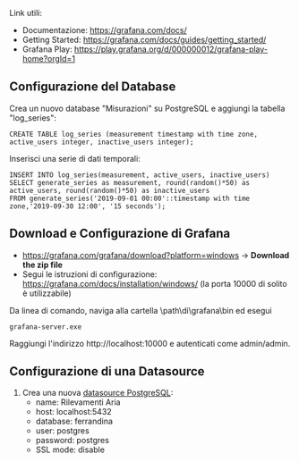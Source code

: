 Link utili:
- Documentazione: https://grafana.com/docs/
- Getting Started: https://grafana.com/docs/guides/getting_started/
- Grafana Play: https://play.grafana.org/d/000000012/grafana-play-home?orgId=1

## Configurazione del Database
Crea un nuovo database "Misurazioni" su PostgreSQL e aggiungi la tabella "log_series":

```
CREATE TABLE log_series (measurement timestamp with time zone, active_users integer, inactive_users integer);
```

Inserisci una serie di dati temporali:

```
INSERT INTO log_series(measurement, active_users, inactive_users)
SELECT generate_series as measurement, round(random()*50) as active_users, round(random()*50) as inactive_users
FROM generate_series('2019-09-01 00:00'::timestamp with time zone,'2019-09-30 12:00', '15 seconds');
```

## Download e Configurazione di Grafana
- https://grafana.com/grafana/download?platform=windows -> **Download the zip file**
- Segui le istruzioni di configurazione: https://grafana.com/docs/installation/windows/ (la porta 10000 di solito è utilizzabile)

Da linea di comando, naviga alla cartella \path\di\grafana\bin ed esegui

```
grafana-server.exe
```

Raggiungi l'indirizzo http://localhost:10000 e autenticati come admin/admin.

## Configurazione di una Datasource
1. Crea una nuova [datasource PostgreSQL](https://grafana.com/docs/features/datasources/postgres/#adding-the-data-source):
   - name: Rilevamenti Aria
   - host: localhost:5432
   - database: ferrandina
   - user: postgres
   - password: postgres
   - SSL mode: disable

